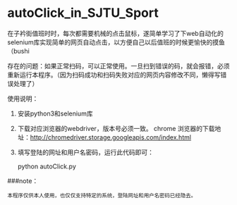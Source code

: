 # autoClick_in_SJTU_Sport
在子衿街值班时时，每次都需要机械的点击鼠标，遂简单学习了下web自动化的selenium库实现简单的网页自动点击，以方便自己以后值班的时候更愉快的摸鱼（bushi


存在的问题：如果正常扫码，可以正常使用。一旦扫到错误的码，就会报错，必须重新运行本程序。（因为扫码成功和扫码失败对应的网页内容修改不同，懒得写错误处理了）

使用说明：
1. 安装python3和selenium库
2. 下载对应浏览器的webdriver，版本号必须一致。
    chrome 浏览器的下载地址：http://chromedriver.storage.googleapis.com/index.html
    
3. 填写登陆的网址和用户名密码，运行此代码即可：

    python autoClick.py
    
###note：

    本程序仅供本人使用，也仅仅支持特定的系统，登陆网址和用户名密码已经隐去。